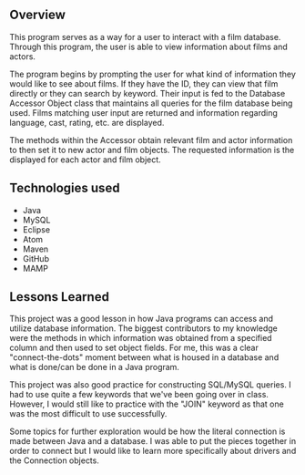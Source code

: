 ## Overview

This program serves as a way for a user to interact with a film database. Through this program, the user is able to view information about films and actors.

The program begins by prompting the user for what kind of information they would like to see about films. If they have the ID, they can view that film directly or they can search by keyword. Their input is fed to the Database Accessor Object class that maintains all queries for the film database being used. Films matching user input are returned and information regarding language, cast, rating, etc. are displayed.

The methods within the Accessor obtain relevant film and actor information to then set it to new actor and film objects. The requested information is the displayed for each actor and film object.

## Technologies used

- Java
- MySQL
- Eclipse
- Atom
- Maven
- GitHub
- MAMP

## Lessons Learned

This project was a good lesson in how Java programs can access and utilize database information. The biggest contributors to my knowledge were the methods in which information was obtained from a specified column and then used to set object fields. For me, this was a clear "connect-the-dots" moment between what is housed in a database and what is done/can be done in a Java program.

This project was also good practice for constructing SQL/MySQL queries. I had to use quite a few keywords that we've been going over in class. However, I would still like to practice with the "JOIN" keyword as that one was the most difficult to use successfully.

Some topics for further exploration would be how the literal connection is made between Java and a database. I was able to put the pieces together in order to connect but I would like to learn more specifically about drivers and the Connection objects.
